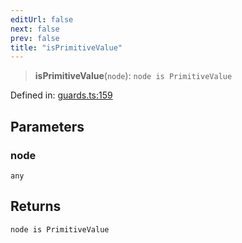 ```yaml
---
editUrl: false
next: false
prev: false
title: "isPrimitiveValue"
---
```


> **isPrimitiveValue**(`node`): `node is PrimitiveValue`

Defined in: [guards.ts:159](https://github.com/rcs-agents/rcs-lang/blob/81d17140acf0fdf5d22c6fbab7c85de9a28f20ae/packages/ast/src/guards.ts#L159)

## Parameters

### node

`any`

## Returns

`node is PrimitiveValue`
